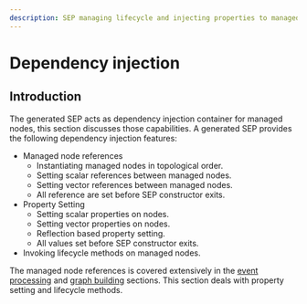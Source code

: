 ```yaml
---
description: SEP managing lifecycle and injecting properties to managed nodes
---
```


# Dependency injection

## Introduction

The generated SEP acts as dependency injection container for managed nodes, this section discusses those capabilities. A generated SEP provides the following dependency injection features:

* Managed node references
  * Instantiating managed nodes in topological order.
  * Setting scalar references between managed nodes.
  * Setting vector references between managed nodes.
  * All reference are set before SEP constructor exits.
* Property Setting
  * Setting scalar properties on nodes.
  * Setting vector properties on nodes.
  * Reflection based property setting.
  * All values set before SEP constructor exits.
* Invoking lifecycle methods on managed nodes.

The managed node references is covered extensively in the [event processing](../child-2/) and [graph building](../graph-building-primitives/) sections. This section deals with property setting and lifecycle methods.


